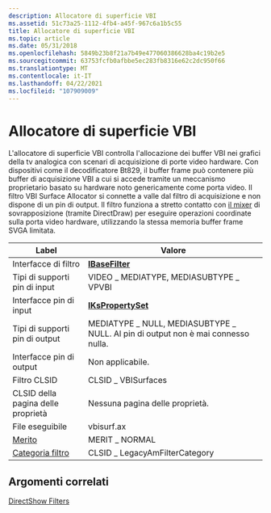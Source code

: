 ```yaml
---
description: Allocatore di superficie VBI
ms.assetid: 51c73a25-1112-4fb4-a45f-967c6a1b5c55
title: Allocatore di superficie VBI
ms.topic: article
ms.date: 05/31/2018
ms.openlocfilehash: 5849b23b8f21a7b49e477060386628ba4c19b2e5
ms.sourcegitcommit: 63753fcfb0afbbe5ec283fb8316e62c2dc950f66
ms.translationtype: MT
ms.contentlocale: it-IT
ms.lasthandoff: 04/22/2021
ms.locfileid: "107909009"
---
```

# <a name="vbi-surface-allocator"></a>Allocatore di superficie VBI

L'allocatore di superficie VBI controlla l'allocazione dei buffer VBI nei grafici della tv analogica con scenari di acquisizione di porte video hardware. Con dispositivi come il decodificatore Bt829, il buffer frame può contenere più buffer di acquisizione VBI a cui si accede tramite un meccanismo proprietario basato su hardware noto genericamente come porta video. Il filtro VBI Surface Allocator si connette a valle dal filtro di acquisizione e non dispone di un pin di output. Il filtro funziona a stretto contatto con [il mixer](overlay-mixer-filter.md) di sovrapposizione (tramite DirectDraw) per eseguire operazioni coordinate sulla porta video hardware, utilizzando la stessa memoria buffer frame SVGA limitata.



| Label | Valore |
|------------------------------------------|-------------------------------------------------------------------------------------|
| Interfacce di filtro                        | [**IBaseFilter**](/windows/desktop/api/Strmif/nn-strmif-ibasefilter)                                                  |
| Tipi di supporti pin di input                    | VIDEO \_ MEDIATYPE, MEDIASUBTYPE \_ VPVBI                                               |
| Interfacce pin di input                     | [**IKsPropertySet**](ikspropertyset.md)                                            |
| Tipi di supporti pin di output                   | MEDIATYPE \_ NULL, MEDIASUBTYPE \_ NULL. Al pin di output non è mai connesso nulla. |
| Interfacce pin di output                    | Non applicabile.                                                                     |
| Filtro CLSID                             | CLSID \_ VBISurfaces                                                                  |
| CLSID della pagina delle proprietà                      | Nessuna pagina delle proprietà.                                                                   |
| File eseguibile                               | vbisurf.ax                                                                          |
| [Merito](merit.md)                       | MERIT \_ NORMAL                                                                       |
| [Categoria filtro](filter-categories.md) | CLSID \_ LegacyAmFilterCategory                                                       |



 

## <a name="related-topics"></a>Argomenti correlati

<dl> <dt>

[DirectShow Filters](directshow-filters.md)
</dt> </dl>

 

 



